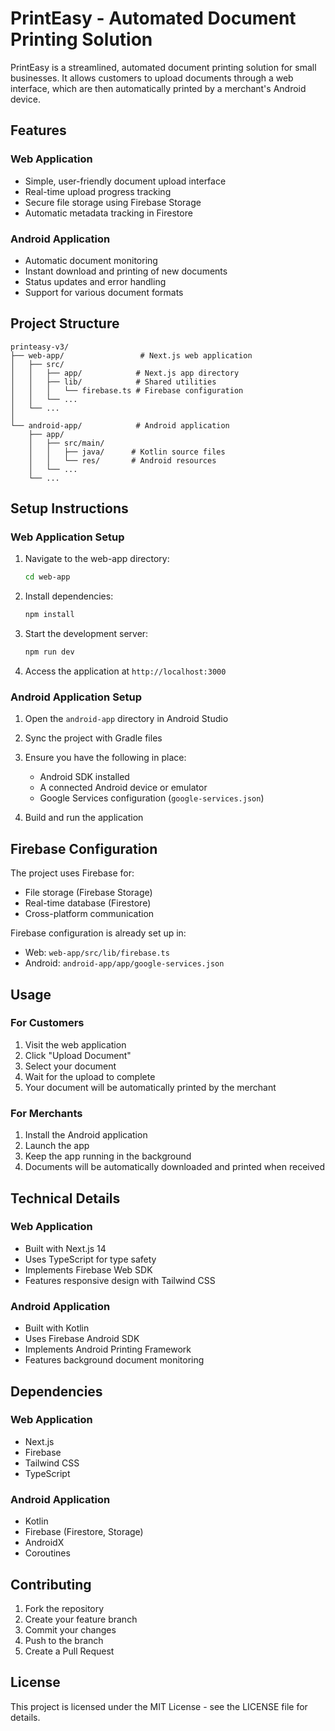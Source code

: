 # PrintEasy - Automated Document Printing Solution

PrintEasy is a streamlined, automated document printing solution for small businesses. It allows customers to upload documents through a web interface, which are then automatically printed by a merchant's Android device.

## Features

### Web Application
- Simple, user-friendly document upload interface
- Real-time upload progress tracking
- Secure file storage using Firebase Storage
- Automatic metadata tracking in Firestore

### Android Application
- Automatic document monitoring
- Instant download and printing of new documents
- Status updates and error handling
- Support for various document formats

## Project Structure

```
printeasy-v3/
├── web-app/                 # Next.js web application
│   ├── src/
│   │   ├── app/            # Next.js app directory
│   │   ├── lib/            # Shared utilities
│   │   │   └── firebase.ts # Firebase configuration
│   │   └── ...
│   └── ...
│
└── android-app/            # Android application
    ├── app/
    │   ├── src/main/
    │   │   ├── java/      # Kotlin source files
    │   │   └── res/       # Android resources
    │   └── ...
    └── ...
```

## Setup Instructions

### Web Application Setup

1. Navigate to the web-app directory:
   ```bash
   cd web-app
   ```

2. Install dependencies:
   ```bash
   npm install
   ```

3. Start the development server:
   ```bash
   npm run dev
   ```

4. Access the application at `http://localhost:3000`

### Android Application Setup

1. Open the `android-app` directory in Android Studio

2. Sync the project with Gradle files

3. Ensure you have the following in place:
   - Android SDK installed
   - A connected Android device or emulator
   - Google Services configuration (`google-services.json`)

4. Build and run the application

## Firebase Configuration

The project uses Firebase for:
- File storage (Firebase Storage)
- Real-time database (Firestore)
- Cross-platform communication

Firebase configuration is already set up in:
- Web: `web-app/src/lib/firebase.ts`
- Android: `android-app/app/google-services.json`

## Usage

### For Customers
1. Visit the web application
2. Click "Upload Document"
3. Select your document
4. Wait for the upload to complete
5. Your document will be automatically printed by the merchant

### For Merchants
1. Install the Android application
2. Launch the app
3. Keep the app running in the background
4. Documents will be automatically downloaded and printed when received

## Technical Details

### Web Application
- Built with Next.js 14
- Uses TypeScript for type safety
- Implements Firebase Web SDK
- Features responsive design with Tailwind CSS

### Android Application
- Built with Kotlin
- Uses Firebase Android SDK
- Implements Android Printing Framework
- Features background document monitoring

## Dependencies

### Web Application
- Next.js
- Firebase
- Tailwind CSS
- TypeScript

### Android Application
- Kotlin
- Firebase (Firestore, Storage)
- AndroidX
- Coroutines

## Contributing

1. Fork the repository
2. Create your feature branch
3. Commit your changes
4. Push to the branch
5. Create a Pull Request

## License

This project is licensed under the MIT License - see the LICENSE file for details. 
